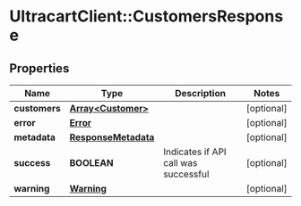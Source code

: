 # UltracartClient::CustomersResponse

## Properties
Name | Type | Description | Notes
------------ | ------------- | ------------- | -------------
**customers** | [**Array&lt;Customer&gt;**](Customer.md) |  | [optional] 
**error** | [**Error**](Error.md) |  | [optional] 
**metadata** | [**ResponseMetadata**](ResponseMetadata.md) |  | [optional] 
**success** | **BOOLEAN** | Indicates if API call was successful | [optional] 
**warning** | [**Warning**](Warning.md) |  | [optional] 


